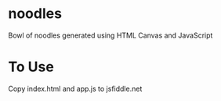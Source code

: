 # noodles
Bowl of noodles generated using HTML Canvas and JavaScript
# To Use
Copy index.html and app.js to jsfiddle.net 
